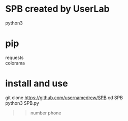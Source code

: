 # SPB created by UserLab
python3<br>
# pip
requests<br>
colorama<br>
# install and use
git clone  https://github.com/usernamedrew/SPB
cd SPB<br> 
python3 SPB.py<br>
>> number phone

